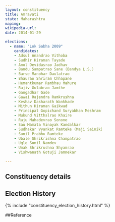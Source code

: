 ```yaml
---
layout: constituency
title: Amravati
state: Maharashtra
mapimg: 
wikipedia-url: 
date: 2014-01-29

elections: 
  - name: "Lok Sabha 2009"
    candidates: 
    - Adsul Anandrao Vithoba 
    - Sudhir Hiraman Tayade 
    - Amol Devidasrao Jadhav 
    - Bandu Sampatrao Sane (Bandya L.S.) 
    - Barse Manohar Daulatrao 
    - Bhaurao Shriram Chhapane 
    - Hemantkumar Rambhau Mahure 
    - Rajiv Gulabrao Jamthe 
    - Gangadhar Gade 
    - Gawai Rajendra Ramkrushna 
    - Keshav Dasharath Wankhade 
    - Mithun Hiraman Gaikwad 
    - Principal Gopichand Suryabhan Meshram 
    - Mukund Vitthalrao Khaire 
    - Raju Mahadevrao Sonone 
    - Sau Mamata Vinayak Kandalkar 
    - Sudhakar Vyankat Ramteke (Maji Sainik) 
    - Sunil Prabhu Ramteke 
    - Ubale Shrikrishna Champatrao 
    - Ugle Sunil Namdev 
    - Umak Shrikrushna Shyamrao 
    - Vishwanath Gotuji Jamnekar 

---
```

## Constituency details


## Election History
{% include "constituency_election_history.html" %}

##Reference
